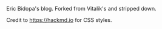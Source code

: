 Eric Bidopa's blog. Forked from Vitalik's and stripped down.

Credit to https://hackmd.io for CSS styles.

